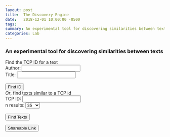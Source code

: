 ```yaml
---
layout: post
title:  The Discovery Engine
date:   2018-12-01 10:00:00 -0500
tags: 
summary: An experimental tool for discovering similarities between texts
categories: Lab
---
```


<h3>An experimental tool for discovering similarities between texts</h3>

<div id="page_controls">
<div class="controls_1">
<div class="heading">Find the TCP ID for a text</div>     
<div>  

<input type="text" id="which_to_do_1" value="lookup_tcp_id" style="display:none">
<span class="form_label_1">Author:</span> <input type="text" id="author_1"><br/>
<span class="form_label_1">Title:</span> <input type="text" id="title_1"><br/>
<br/>
<span class="form_label_1"> </span> <button onclick="javascript:handle_button(1);">Find ID</button><br/>

</div>
</div>

<div class="controls_2">
<div class="heading"><i>Or</i>, find texts similar to a TCP id</div>        
<div> 

<input type="text" id="which_to_do_2" value="find_texts" style="display:none">
<span class="form_label_2">TCP ID:</span> <input type="text" id="eebo_tcp_id_2"> <span id="extra_spacer_1"> </span>
<br/>
<span class="form_label_2">n results:</span> <!--<span>1</span> <input type="range" min="1" max="100" value="50" class="slider" id="n_results" name="n_results"> <span>100</span>-->
    <select id="n_results">
      <option value="10">10</option>
      <option value="20">20</option>
      <option value="35" selected>35</option>
      <option value="50">50</option>
      <option value="75">75</option>
      <option value="100">100</option>
    </select>
<br/>

<br/>
<span class="form_label_2"> </span> <button onclick="javascript:handle_button(2);">Find Texts</button>

<button class="shareable_link" onclick="javascript:onShortenLink();">Shareable Link</button>

</div>
</div>

<div class="clear_div"></div>

<br/>
<div id="results"></div>
<div id="tooltip"></div>

<link rel="stylesheet" type="text/css" href="/assets/tools/css/disco_engine.css?v=1501"/>
<script src="https://ajax.googleapis.com/ajax/libs/jquery/3.3.1/jquery.min.js"></script>
<script src="https://d3js.org/d3.v5.min.js"></script>
<script src="/assets/tools/js/disco_engine.js?v=1501"></script>
<script type="text/javascript" src="/assets/tools/js/shorten_link.js?v=1501"></script>
<link rel="stylesheet" type="text/css" href="/assets/tools/css/common_tool_styles.css?v=1501"/>
